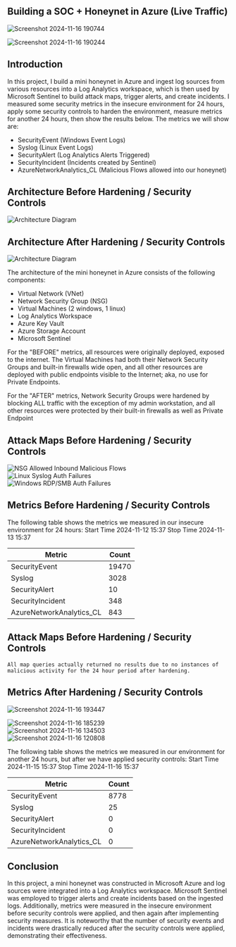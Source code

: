## Building a SOC + Honeynet in Azure (Live Traffic)

![Screenshot 2024-11-16 190744](https://github.com/user-attachments/assets/e7d84edb-13e9-49e0-a0ed-3c9b6c1ff821)


![Screenshot 2024-11-16 190244](https://github.com/user-attachments/assets/550f32cf-5735-4f6d-88fb-0dea3fd04676)


## Introduction

In this project, I build a mini honeynet in Azure and ingest log sources from various resources into a Log Analytics workspace, which is then used by Microsoft Sentinel to build attack maps, trigger alerts, and create incidents. I measured some security metrics in the insecure environment for 24 hours, apply some security controls to harden the environment, measure metrics for another 24 hours, then show the results below. The metrics we will show are:

- SecurityEvent (Windows Event Logs)
- Syslog (Linux Event Logs)
- SecurityAlert (Log Analytics Alerts Triggered)
- SecurityIncident (Incidents created by Sentinel)
- AzureNetworkAnalytics_CL (Malicious Flows allowed into our honeynet)

## Architecture Before Hardening / Security Controls
![Architecture Diagram](https://i.imgur.com/aBDwnKb.jpg)
 

## Architecture After Hardening / Security Controls
![Architecture Diagram](https://i.imgur.com/YQNa9Pp.jpg)

The architecture of the mini honeynet in Azure consists of the following components:

- Virtual Network (VNet)
- Network Security Group (NSG)
- Virtual Machines (2 windows, 1 linux)
- Log Analytics Workspace
- Azure Key Vault
- Azure Storage Account
- Microsoft Sentinel

For the "BEFORE" metrics, all resources were originally deployed, exposed to the internet. The Virtual Machines had both their Network Security Groups and built-in firewalls wide open, and all other resources are deployed with public endpoints visible to the Internet; aka, no use for Private Endpoints.

For the "AFTER" metrics, Network Security Groups were hardened by blocking ALL traffic with the exception of my admin workstation, and all other resources were protected by their built-in firewalls as well as Private Endpoint

## Attack Maps Before Hardening / Security Controls
![NSG Allowed Inbound Malicious Flows](https://i.imgur.com/1qvswSX.png)<br>
![Linux Syslog Auth Failures](https://i.imgur.com/G1YgZt6.png)<br>
![Windows RDP/SMB Auth Failures](https://i.imgur.com/ESr9Dlv.png)<br>

## Metrics Before Hardening / Security Controls

The following table shows the metrics we measured in our insecure environment for 24 hours:
Start Time 2024-11-12 15:37
Stop Time	2024-11-13 15:37

| Metric                   | Count
| ------------------------ | -----
| SecurityEvent            | 19470
| Syslog                   | 3028
| SecurityAlert            | 10
| SecurityIncident         | 348
| AzureNetworkAnalytics_CL | 843

## Attack Maps Before Hardening / Security Controls

```All map queries actually returned no results due to no instances of malicious activity for the 24 hour period after hardening.```

## Metrics After Hardening / Security Controls<br>
![Screenshot 2024-11-16 193447](https://github.com/user-attachments/assets/4e9f231e-f169-4f7a-b825-1f21eee41a40)<br>
 

![Screenshot 2024-11-16 185239](https://github.com/user-attachments/assets/e5fce0fe-12c7-4a28-b4b5-1a4bb4470d85)<br>
![Screenshot 2024-11-16 134503](https://github.com/user-attachments/assets/d81b8da7-1faa-4d47-9dff-598781d6033e)<br>
![Screenshot 2024-11-16 120808](https://github.com/user-attachments/assets/9290c88e-ee6c-4bf1-bc0e-e24eaa2534d0)<br>


 


The following table shows the metrics we measured in our environment for another 24 hours, but after we have applied security controls:
Start Time 2024-11-15 15:37
Stop Time	2024-11-16 15:37

| Metric                   | Count
| ------------------------ | -----
| SecurityEvent            | 8778
| Syslog                   | 25
| SecurityAlert            | 0
| SecurityIncident         | 0
| AzureNetworkAnalytics_CL | 0

## Conclusion

In this project, a mini honeynet was constructed in Microsoft Azure and log sources were integrated into a Log Analytics workspace. Microsoft Sentinel was employed to trigger alerts and create incidents based on the ingested logs. Additionally, metrics were measured in the insecure environment before security controls were applied, and then again after implementing security measures. It is noteworthy that the number of security events and incidents were drastically reduced after the security controls were applied, demonstrating their effectiveness.


